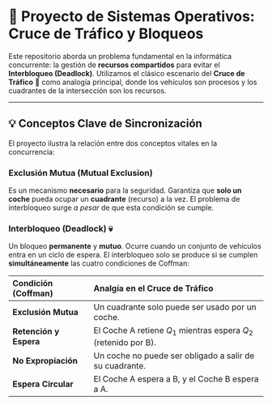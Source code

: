 # 🚦 Proyecto de Sistemas Operativos: Cruce de Tráfico y Bloqueos

Este repositorio aborda un problema fundamental en la informática concurrente: la gestión de **recursos compartidos** para evitar el **Interbloqueo (Deadlock)**. Utilizamos el clásico escenario del **Cruce de Tráfico** 🚗 como analogía principal, donde los vehículos son procesos y los cuadrantes de la intersección son los recursos.

---

## 💡 Conceptos Clave de Sincronización

El proyecto ilustra la relación entre dos conceptos vitales en la concurrencia:

### Exclusión Mutua (Mutual Exclusion)
Es un mecanismo **necesario** para la seguridad. Garantiza que **solo un coche** pueda ocupar un **cuadrante** (recurso) a la vez. El problema de interbloqueo surge *a pesar* de que esta condición se cumple.

### Interbloqueo (Deadlock) 💀
Un bloqueo **permanente** y **mutuo**. Ocurre cuando un conjunto de vehículos entra en un ciclo de espera. El interbloqueo solo se produce si se cumplen **simultáneamente** las cuatro condiciones de Coffman:

| Condición (Coffman) | Analgía en el Cruce de Tráfico |
| :--- | :--- |
| **Exclusión Mutua** | Un cuadrante solo puede ser usado por un coche. |
| **Retención y Espera** | El Coche A retiene $Q_1$ mientras espera $Q_2$ (retenido por B). |
| **No Expropiación** | Un coche no puede ser obligado a salir de su cuadrante. |
| **Espera Circular** | El Coche A espera a B, y el Coche B espera a A. |
